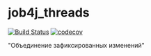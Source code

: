 # job4j_threads
[![Build Status](https://app.travis-ci.com/Stilan/job4j_threads.svg?branch=master)](https://app.travis-ci.com/Stilan/job4j_threads)
[![codecov](https://codecov.io/gh/Stilan/job4j_threads/branch/master/graph/badge.svg?token=631HR04M8I)](https://codecov.io/gh/Stilan/job4j_threads)

"Объединение зафиксированных изменений"